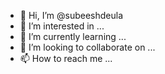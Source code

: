 - 👋 Hi, I’m @subeeshdeula
- 👀 I’m interested in ...
- 🌱 I’m currently learning ...
- 💞️ I’m looking to collaborate on ...
- 📫 How to reach me ...

<!---
subeeshdeula/subeeshdeula is a ✨ special ✨ repository because its `README.md` (this file) appears on your GitHub profile.
You can click the Preview link to take a look at your changes.
--->
